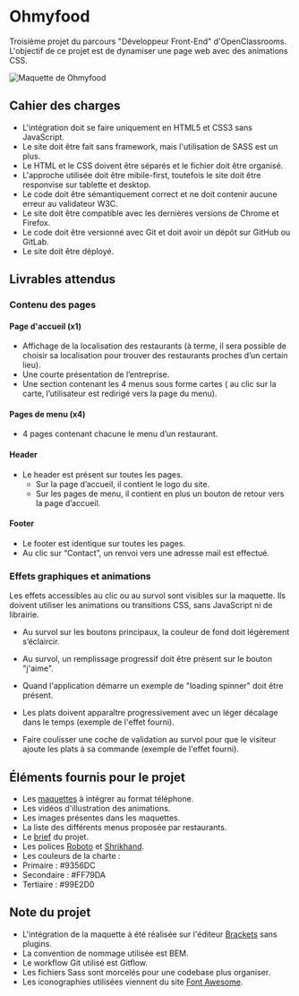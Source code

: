 # Ohmyfood
Troisième projet du parcours "Développeur Front-End" d'OpenClassrooms. L'objectif de ce projet est de dynamiser une page web avec des animations CSS.

![Maquette de Ohmyfood](https://user.oc-static.com/upload/2020/08/24/15982605908418_Maquettes%20Ohmyfood.jpg)

## Cahier des charges
- L'intégration doit se faire uniquement en HTML5 et CSS3 sans JavaScript.
- Le site doit être fait sans framework, mais l'utilisation de SASS est un plus.
- Le HTML et le CSS doivent être séparés et le fichier doit être organisé.
- L'approche utilisée doit être mibile-first, toutefois le site doit être responvise sur tablette et desktop.
- Le code doit être sémantiquement correct et ne doit contenir aucune erreur au validateur W3C.
- Le site doit être compatible avec les dernières versions de Chrome et Firefox.
- Le code doit être versionné avec Git et doit avoir un dépôt sur GitHub  ou GitLab.
- Le site doit être déployé.

## Livrables attendus
### Contenu des pages
#### Page d'accueil (x1)
- Affichage de la localisation des restaurants (à terme, il sera possible de choisir sa localisation pour trouver des restaurants proches d’un certain lieu).
- Une courte présentation de l’entreprise.
- Une section contenant les 4 menus sous forme cartes ( au clic sur la carte,
l’utilisateur est redirigé vers la page du menu).

#### Pages de menu (x4)
- 4 pages contenant chacune le menu d’un restaurant.

#### Header
- Le header est présent sur toutes les pages.
  - Sur la page d’accueil, il contient le logo du site.
  - Sur les pages de menu, il contient en plus un bouton de retour vers la page d’accueil.


#### Footer
-  Le footer est identique sur toutes les pages.
- Au clic sur “Contact”, un renvoi vers une adresse mail est effectué.

### Effets graphiques et animations
Les effets accessibles au clic ou au survol sont visibles sur la maquette. Ils doivent utiliser les animations ou transitions CSS, sans JavaScript ni de librairie.

- Au survol sur les boutons principaux, la couleur de fond doit légèrement s’éclaircir.
- Au survol, un remplissage progressif doit être présent sur le bouton "j'aime".

- Quand l'application démarre un exemple de "loading spinner" doit être présent.
- Les plats doivent apparaître progressivement avec un léger décalage dans le temps (exemple de l'effet fourni).
- Faire coulisser une coche de validation au survol pour que le visiteur ajoute les plats à sa commande (exemple de l'effet fourni).


## Éléments fournis pour le projet
- Les [maquettes](https://s3-eu-west-1.amazonaws.com/course.oc-static.com/projects/DW_P3/Maquettes%20Ohmyfood.zip) à intégrer au format téléphone.
- Les vidéos d'illustration des animations.
- Les images présentes dans les maquettes.
- La liste des différents menus proposée par restaurants.
- Le [brief](https://s3-eu-west-1.amazonaws.com/course.oc-static.com/projects/DW_P3/Brief%20cre%CC%81atif%20-%20Ohmyfood!.pdf) du projet.
 - Les polices [Roboto](https://fonts.google.com/specimen/Roboto) et [Shrikhand](https://fonts.google.com/specimen/Shrikhand?query=Shrikhand).
 - Les couleurs de la charte :
  - Primaire : #9356DC
  - Secondaire : #FF79DA
  - Tertiaire : #99E2D0

## Note du projet
- L'intégration de la maquette à été réalisée sur l'éditeur [Brackets](http://brackets.io/) sans plugins.
- La convention de nommage utilisée est BEM.
- Le workflow Git utilisé est Gitflow.
- Les fichiers Sass sont morcelés pour une codebase plus organiser.
- Les iconographies utilisées viennent du site [Font Awesome](https://fontawesome.com/).
